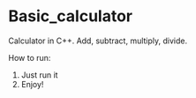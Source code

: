 # Basic_calculator
Calculator in C++. Add, subtract, multiply, divide.

How to run:
1. Just run it 
2. Enjoy!
